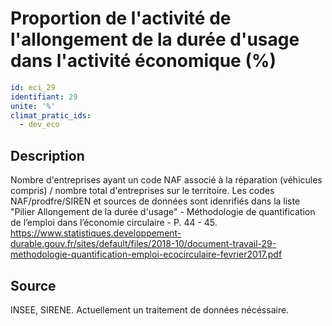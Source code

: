 # Proportion de l'activité de l'allongement de la durée d'usage dans l'activité économique (%)
```yaml
id: eci_29
identifiant: 29
unite: '%'
climat_pratic_ids:
  - dev_eco
```
## Description
Nombre d'entreprises ayant un code NAF associé à la réparation (véhicules compris) / nombre total d'entreprises sur le territoire. 
Les codes NAF/prodfre/SIREN et sources de données sont idenrifiés dans la liste "Pilier Allongement de la durée d'usage" - Méthodologie de quantification de l’emploi dans l’économie circulaire - P. 44 - 45. https://www.statistiques.developpement-durable.gouv.fr/sites/default/files/2018-10/document-travail-29-methodologie-quantification-emploi-ecocirculaire-fevrier2017.pdf 

## Source
INSEE, SIRENE. Actuellement un traitement de données nécéssaire.

